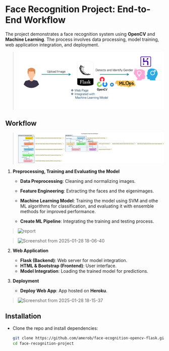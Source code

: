 # Face Recognition Project: End-to-End Workflow

The project demonstrates a face recognition system using **OpenCV** and **Machine Learning**. The process involves data processing, model training, web application integration, and deployment.

> ![report](https://github.com/amerob/face-ecognition-opencv-flask/blob/main/static/images/s002)



## Workflow

> ![Face Recognition Diag](diag5.svg)

1. **Preprocessing, Training and Evaluating the Model**
   
   - **Data Preprocessing**: Cleaning and normalizing images.
     
   - **Feature Engineering**: Extracting the faces and the eigenimages.
     
   - **Machine Learning Model**:  Training the model using SVM and othe ML algorithms for classification, and evaluating it with ensemble methods for improved performance.

   - **Create ML Pipeline**: Integrating the training and testing process.


     
> ![report](https://github.com/user-attachments/assets/9f31762c-47ba-430a-b52b-db27caef4e7a)

     
> ![Screenshot from 2025-01-28 18-06-40](https://github.com/user-attachments/assets/5d1553b5-2a2f-418a-9e82-f5bfa2c480b6)

2. **Web Application**
   
   - **Flask (Backend)**: Web server for model integration.
   - **HTML & Bootstrap (Frontend)**: User interface.
   - **Model Integration**: Loading the trained model for predictions.

4. **Deployment**
   - **Deploy Web App**: App hosted on **Heroku**.
     
> ![Screenshot from 2025-01-28 18-15-37](https://github.com/user-attachments/assets/2fc2d4e9-6ee1-43fd-84d9-0d540fd78437)


## Installation

- Clone the repo and install dependencies:
  
   ```bash
   git clone https://github.com/amerob/face-ecognition-opencv-flask.git
   cd face-recognition-project
   ```



